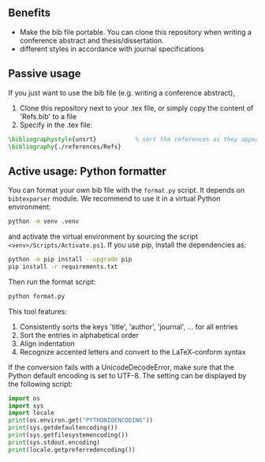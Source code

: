 ## Benefits
- Make the bib file portable. You can clone this repository when writing a conference abstract and thesis/dissertation.
- different styles in accordance with journal specifications

## Passive usage
If you just want to use the bib file (e.g. writing a conference abstract),
1. Clone this repository next to your .tex file, or simply copy the content of 'Refs.bib' to a file
2. Specify in the .tex file:
```latex
\bibliographystyle{unsrt}           % sort the references as they appear in the text
\bibliography{./references/Refs}
```

## Active usage: Python formatter
You can format your own bib file with the `format.py` script. 
It depends on `bibtexparser` module. We recommend to use it in a virtual Python environment:
```sh
python -m venv .venv
```
and activate the virtual environment by sourcing the script `<venv>/Scripts/Activate.ps1`.
If you use pip, install the dependencies as:
```sh
python -m pip install --upgrade pip
pip install -r requirements.txt
```
Then run the format script:
```sh
python format.py
```
This tool features:
1. Consistently sorts the keys 'title', 'author', 'journal', ... for all entries
2. Sort the entries in alphabetical order
3. Align indentation
4. Recognize accented letters and convert to the LaTeX-conform syntax

If the conversion fails with a UnicodeDecodeError, make sure that the Python default encoding is set to UTF-8. The setting can be displayed by the following script:
```python
import os
import sys
import locale
print(os.environ.get("PYTHONIOENCODING"))
print(sys.getdefaultencoding())
print(sys.getfilesystemencoding())
print(sys.stdout.encoding)
print(locale.getpreferredencoding())
```